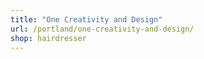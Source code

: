 ```yaml
---
title: "One Creativity and Design"
url: /portland/one-creativity-and-design/
shop: hairdresser
---
```

